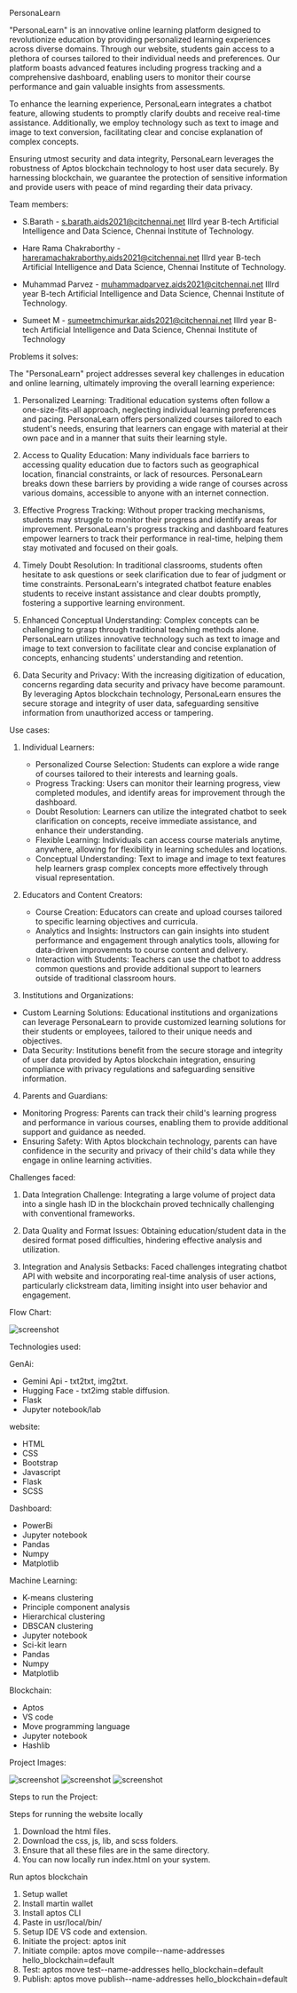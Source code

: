 PersonaLearn


"PersonaLearn" is an innovative online learning platform designed to revolutionize education by providing personalized learning experiences across diverse domains. Through our website, students gain access to a plethora of courses tailored to their individual needs and preferences. Our platform boasts advanced features including progress tracking and a comprehensive dashboard, enabling users to monitor their course performance and gain valuable insights from assessments.


To enhance the learning experience, PersonaLearn integrates a chatbot feature, allowing students to promptly clarify doubts and receive real-time assistance. Additionally, we employ technology such as text to image and image to text conversion, facilitating clear and concise explanation of complex concepts.


Ensuring utmost security and data integrity, PersonaLearn leverages the robustness of Aptos blockchain technology to host user data securely. By harnessing blockchain, we guarantee the protection of sensitive information and provide users with peace of mind regarding their data privacy.


Team members:


* S.Barath - s.barath.aids2021@citchennai.net
IIIrd year B-tech Artificial Intelligence and Data Science, Chennai Institute of Technology.


* Hare Rama Chakraborthy - hareramachakraborthy.aids2021@citchennai.net
            IIIrd year B-tech Artificial Intelligence and Data Science, Chennai Institute of Technology.


* Muhammad Parvez - muhammadparvez.aids2021@citchennai.net
IIIrd year B-tech Artificial Intelligence and Data Science, Chennai Institute of Technology.


* Sumeet M - sumeetmchimurkar.aids2021@citchennai.net
IIIrd year B-tech Artificial Intelligence and Data Science, Chennai Institute of Technology






Problems it solves:


The "PersonaLearn" project addresses several key challenges in education and online learning, ultimately improving the overall learning experience:


1. Personalized Learning: Traditional education systems often follow a one-size-fits-all approach, neglecting individual learning preferences and pacing. PersonaLearn offers personalized courses tailored to each student's needs, ensuring that learners can engage with material at their own pace and in a manner that suits their learning style.


2. Access to Quality Education: Many individuals face barriers to accessing quality education due to factors such as geographical location, financial constraints, or lack of resources. PersonaLearn breaks down these barriers by providing a wide range of courses across various domains, accessible to anyone with an internet connection.


3. Effective Progress Tracking: Without proper tracking mechanisms, students may struggle to monitor their progress and identify areas for improvement. PersonaLearn's progress tracking and dashboard features empower learners to track their performance in real-time, helping them stay motivated and focused on their goals.


4. Timely Doubt Resolution: In traditional classrooms, students often hesitate to ask questions or seek clarification due to fear of judgment or time constraints. PersonaLearn's integrated chatbot feature enables students to receive instant assistance and clear doubts promptly, fostering a supportive learning environment.


5. Enhanced Conceptual Understanding: Complex concepts can be challenging to grasp through traditional teaching methods alone. PersonaLearn utilizes innovative technology such as text to image and image to text conversion to facilitate clear and concise explanation of concepts, enhancing students' understanding and retention.


6. Data Security and Privacy: With the increasing digitization of education, concerns regarding data security and privacy have become paramount. By leveraging Aptos blockchain technology, PersonaLearn ensures the secure storage and integrity of user data, safeguarding sensitive information from unauthorized access or tampering.






Use cases:


1. Individual Learners:
   - Personalized Course Selection: Students can explore a wide range of courses tailored to their interests and learning goals.
   - Progress Tracking: Users can monitor their learning progress, view completed modules, and identify areas for improvement through the dashboard.
   - Doubt Resolution: Learners can utilize the integrated chatbot to seek clarification on concepts, receive immediate assistance, and enhance their understanding.
   - Flexible Learning: Individuals can access course materials anytime, anywhere, allowing for flexibility in learning schedules and locations.
   - Conceptual Understanding: Text to image and image to text features help learners grasp complex concepts more effectively through visual representation.


2. Educators and Content Creators:
   - Course Creation: Educators can create and upload courses tailored to specific learning objectives and curricula.
   - Analytics and Insights: Instructors can gain insights into student performance and engagement through analytics tools, allowing for data-driven improvements to course content and delivery.
   - Interaction with Students: Teachers can use the chatbot to address common questions and provide additional support to learners outside of traditional classroom hours.


3.  Institutions and Organizations: 
   -  Custom Learning Solutions:  Educational institutions and organizations can leverage PersonaLearn to provide customized learning solutions for their students or employees, tailored to their unique needs and objectives.
   -  Data Security:  Institutions benefit from the secure storage and integrity of user data provided by Aptos blockchain integration, ensuring compliance with privacy regulations and safeguarding sensitive information.


4.  Parents and Guardians: 
   -  Monitoring Progress:  Parents can track their child's learning progress and performance in various courses, enabling them to provide additional support and guidance as needed.
   -  Ensuring Safety:  With Aptos blockchain technology, parents can have confidence in the security and privacy of their child's data while they engage in online learning activities.






Challenges faced:


1.  Data Integration Challenge:  Integrating a large volume of project data into a single hash ID in the blockchain proved technically challenging with conventional frameworks.


2.  Data Quality and Format Issues:  Obtaining education/student data in the desired format posed difficulties, hindering effective analysis and utilization.


3.  Integration and Analysis Setbacks:  Faced challenges integrating chatbot API with website and incorporating real-time analysis of user actions, particularly clickstream data, limiting insight into user behavior and engagement.






Flow Chart:


![screenshot](PersonaLearn-Flowchart.jpeg)



Technologies used:


GenAi:
* Gemini Api - txt2txt, img2txt.
* Hugging Face - txt2img stable diffusion.
* Flask
* Jupyter notebook/lab


website:
* HTML
* CSS
* Bootstrap
* Javascript
* Flask
* SCSS


Dashboard:
* PowerBi
* Jupyter notebook
* Pandas
* Numpy
* Matplotlib


Machine Learning:
* K-means clustering
* Principle component analysis
* Hierarchical clustering
* DBSCAN clustering
* Jupyter notebook
* Sci-kit learn
* Pandas
* Numpy
* Matplotlib


Blockchain:
* Aptos
* VS code
* Move programming language
* Jupyter notebook
* Hashlib


Project Images:

![screenshot](product_ss_1.png)
![screenshot](product_ss_2.png)
![screenshot](product_ss_4.png)
  
  
  
  
  
  
  
  
  
  



  







Steps to run the Project:


Steps for running the website locally
1. Download the html files.
2. Download the css, js, lib, and scss folders.
3. Ensure that all these files are in the same directory.
4. You can now locally run index.html on your system.


Run aptos blockchain
1. Setup wallet
2. Install martin wallet
3. Install aptos CLI
4. Paste in usr/local/bin/
5. Setup IDE VS code and extension.
6. Initiate the project: aptos init
7. Initiate compile: aptos move compile--name-addresses hello_blockchain=default
8. Test: aptos move test--name-addresses hello_blockchain=default
9. Publish: aptos move publish--name-addresses hello_blockchain=default
